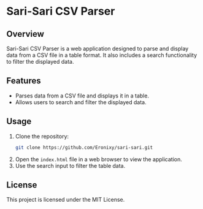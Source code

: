 # Sari-Sari CSV Parser

## Overview
Sari-Sari CSV Parser is a web application designed to parse and display data from a CSV file in a table format. It also includes a search functionality to filter the displayed data.

## Features
- Parses data from a CSV file and displays it in a table.
- Allows users to search and filter the displayed data.

## Usage
1. Clone the repository:
   ```bash
   git clone https://github.com/Eronixy/sari-sari.git
   ```
2. Open the `index.html` file in a web browser to view the application.
3. Use the search input to filter the table data.

## License
This project is licensed under the MIT License.
